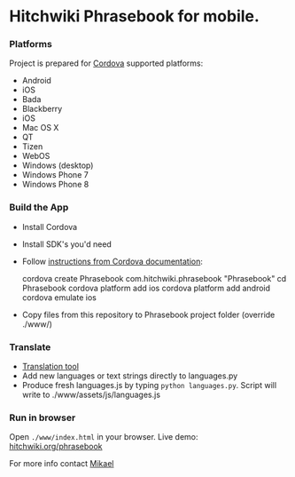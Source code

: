 # Hitchwiki Phrasebook for mobile.


### Platforms

Project is prepared for [Cordova](http://cordova.apache.org/) supported platforms:

- Android
- iOS
- Bada
- Blackberry
- iOS
- Mac OS X
- QT
- Tizen
- WebOS
- Windows (desktop)
- Windows Phone 7
- Windows Phone 8

### Build the App

- Install Cordova
- Install SDK's you'd need
- Follow [instructions from Cordova documentation](http://docs.phonegap.com/en/2.9.0/guide_cli_index.md.html#The%20Cordova%20Command-line%20Interface_build_the_app):

    cordova create Phrasebook com.hitchwiki.phrasebook "Phrasebook"
    cd Phrasebook
    cordova platform add ios
    cordova platform add android
    cordova emulate ios

- Copy files from this repository to Phrasebook project folder (override ./www/)


### Translate
- [Translation tool](http://hitchwiki.org/translate/projects/phrasebook)
- Add new languages or text strings directly to languages.py
- Produce fresh languages.js by typing `python languages.py`. Script will write to ./www/assets/js/languages.js


### Run in browser
Open `./www/index.html` in your browser. Live demo: [hitchwiki.org/phrasebook](http://hitchwiki.org/phrasebook/)


For more info contact [Mikael](https://github.com/simison)